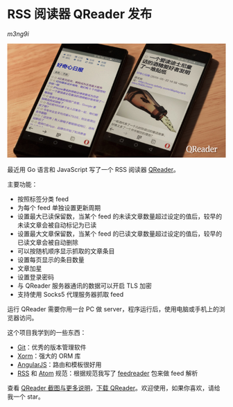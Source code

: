 RSS 阅读器 QReader 发布
=================================

*m3ng9i*

![QReader](/static/2015/qreader_on_phone.jpg)

最近用 Go 语言和 JavaScript 写了一个 RSS 阅读器 [QReader](https://github.com/m3ng9i/qreader)。

主要功能：

- 按照标签分类 feed
- 为每个 feed 单独设置更新周期
- 设置最大已读保留数，当某个 feed 的未读文章数量超过设定的值后，较早的未读文章会被自动标记为已读
- 设置最大文章保留数，当某个 feed 的已读文章数量超过设定的值后，较早的已读文章会被自动删除
- 可以按随机顺序显示抓取的文章条目
- 设置每页显示的条目数量
- 文章加星
- 设置登录密码
- 与 QReader 服务器通讯的数据可以开启 TLS 加密
- 支持使用 Socks5 代理服务器抓取 feed

运行 QReader 需要你用一台 PC 做 server，程序运行后，使用电脑或手机上的浏览器访问。

这个项目我学到的一些东西：

- [Git](https://git-scm.com)：优秀的版本管理软件
- [Xorm](https://github.com/go-xorm/xorm)：强大的 ORM 库
- [AngularJS](https://angularjs.org)：路由和模板很好用
- [RSS](http://www.rssboard.org/rss-specification) 和 [Atom](http://tools.ietf.org/html/rfc4287) 规范：根据规范我写了 [feedreader](https://github.com/m3ng9i/feedreader) 包来做 feed 解析

查看 [QReader 截图与更多说明](https://github.com/m3ng9i/qreader)，[下载 QReader](https://github.com/m3ng9i/qreader/releases)。欢迎使用，如果你喜欢，请给我一个 star。


